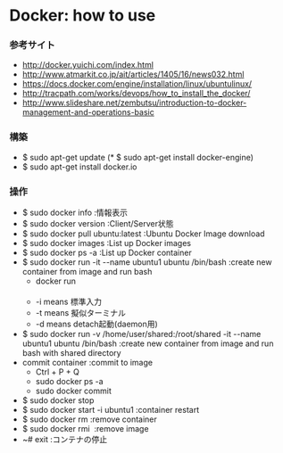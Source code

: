 # Docker: how to use

### 参考サイト

* http://docker.yuichi.com/index.html
* http://www.atmarkit.co.jp/ait/articles/1405/16/news032.html
* https://docs.docker.com/engine/installation/linux/ubuntulinux/
* http://tracpath.com/works/devops/how_to_install_the_docker/
* http://www.slideshare.net/zembutsu/introduction-to-docker-management-and-operations-basic

### 構築

* $ sudo apt-get update
(* $ sudo apt-get install docker-engine)
* $ sudo apt-get install docker.io

### 操作

* $ sudo docker info                                    :情報表示
* $ sudo docker version                                 :Client/Server状態
* $ sudo docker pull ubuntu:latest                      :Ubuntu Docker Image download
* $ sudo docker images                                  :List up Docker images
* $ sudo docker ps -a                                   :List up Docker container
* $ sudo docker run -it --name ubuntu1 ubuntu /bin/bash :create new container from image and run bash
	* docker run <option> <image> <command>
	* -i means 標準入力
	* -t means 擬似ターミナル
	* -d means detach起動(daemon用)
* $ sudo docker run -v /home/user/shared:/root/shared -it --name ubuntu1 ubuntu /bin/bash :create new container from image and run bash with shared directory
* commit container					:commit to image
	* Ctrl + P + Q
	* sudo docker ps -a
	* sudo docker commit <container name> <new image name>
* $ sudo docker stop
* $ sudo docker start -i ubuntu1                        :container restart
* $ sudo docker rm <container id>			:remove container
* $ sudo docker rmi <image name>			:remove image
* ~# exit						:コンテナの停止
